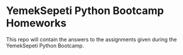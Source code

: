 # YemekSepeti Python Bootcamp Homeworks

This repo will contain the answers to the assignments given during the YemekSepeti Python Bootcamp.
